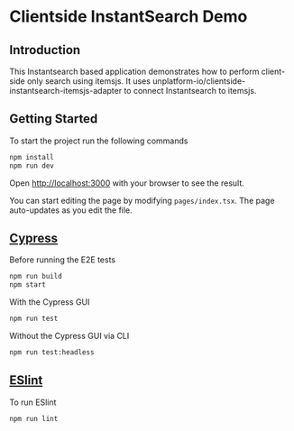 # Clientside InstantSearch Demo
## Introduction

This Instantsearch based application demonstrates how to perform client-side only search using itemsjs. It uses unplatform-io/clientside-instantsearch-itemsjs-adapter to connect Instantsearch to itemsjs.

## Getting Started

To start the project run the following commands

```bash
npm install
npm run dev
```

Open [http://localhost:3000](http://localhost:3000) with your browser to see the result.

You can start editing the page by modifying `pages/index.tsx`. The page auto-updates as you edit the file.

## [Cypress](https://www.cypress.io/)

Before running the E2E tests
```bash
npm run build
npm start
```

With the Cypress GUI
```bash
npm run test
```

Without the Cypress GUI via CLI
```bash
npm run test:headless
```

## [ESlint](https://eslint.org/)

To run ESlint
```bash
npm run lint
```
